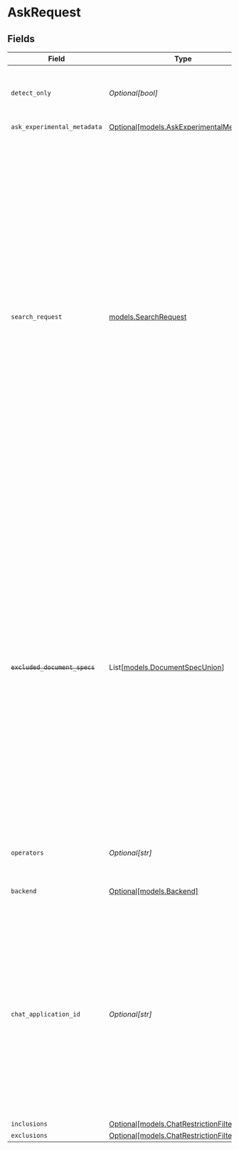 # AskRequest


## Fields

| Field                                                                                                                                                                                                                                                                                                                                                                                                                      | Type                                                                                                                                                                                                                                                                                                                                                                                                                       | Required                                                                                                                                                                                                                                                                                                                                                                                                                   | Description                                                                                                                                                                                                                                                                                                                                                                                                                | Example                                                                                                                                                                                                                                                                                                                                                                                                                    |
| -------------------------------------------------------------------------------------------------------------------------------------------------------------------------------------------------------------------------------------------------------------------------------------------------------------------------------------------------------------------------------------------------------------------------- | -------------------------------------------------------------------------------------------------------------------------------------------------------------------------------------------------------------------------------------------------------------------------------------------------------------------------------------------------------------------------------------------------------------------------- | -------------------------------------------------------------------------------------------------------------------------------------------------------------------------------------------------------------------------------------------------------------------------------------------------------------------------------------------------------------------------------------------------------------------------- | -------------------------------------------------------------------------------------------------------------------------------------------------------------------------------------------------------------------------------------------------------------------------------------------------------------------------------------------------------------------------------------------------------------------------- | -------------------------------------------------------------------------------------------------------------------------------------------------------------------------------------------------------------------------------------------------------------------------------------------------------------------------------------------------------------------------------------------------------------------------- |
| `detect_only`                                                                                                                                                                                                                                                                                                                                                                                                              | *Optional[bool]*                                                                                                                                                                                                                                                                                                                                                                                                           | :heavy_minus_sign:                                                                                                                                                                                                                                                                                                                                                                                                         | Whether to apply only question detection and not answering.                                                                                                                                                                                                                                                                                                                                                                |                                                                                                                                                                                                                                                                                                                                                                                                                            |
| `ask_experimental_metadata`                                                                                                                                                                                                                                                                                                                                                                                                | [Optional[models.AskExperimentalMetadata]](../models/askexperimentalmetadata.md)                                                                                                                                                                                                                                                                                                                                           | :heavy_minus_sign:                                                                                                                                                                                                                                                                                                                                                                                                         | N/A                                                                                                                                                                                                                                                                                                                                                                                                                        |                                                                                                                                                                                                                                                                                                                                                                                                                            |
| `search_request`                                                                                                                                                                                                                                                                                                                                                                                                           | [models.SearchRequest](../models/searchrequest.md)                                                                                                                                                                                                                                                                                                                                                                         | :heavy_check_mark:                                                                                                                                                                                                                                                                                                                                                                                                         | N/A                                                                                                                                                                                                                                                                                                                                                                                                                        | {<br/>"trackingToken": "trackingToken",<br/>"query": "vacation policy",<br/>"pageSize": 10,<br/>"requestOptions": {<br/>"facetFilters": [<br/>{<br/>"fieldName": "type",<br/>"values": [<br/>{<br/>"value": "article",<br/>"relationType": "EQUALS"<br/>},<br/>{<br/>"value": "document",<br/>"relationType": "EQUALS"<br/>}<br/>]<br/>},<br/>{<br/>"fieldName": "department",<br/>"values": [<br/>{<br/>"value": "engineering",<br/>"relationType": "EQUALS"<br/>}<br/>]<br/>}<br/>]<br/>}<br/>} |
| ~~`excluded_document_specs`~~                                                                                                                                                                                                                                                                                                                                                                                              | List[[models.DocumentSpecUnion](../models/documentspecunion.md)]                                                                                                                                                                                                                                                                                                                                                           | :heavy_minus_sign:                                                                                                                                                                                                                                                                                                                                                                                                         | : warning: ** DEPRECATED **: This will be removed in a future release, please migrate away from it as soon as possible.<br/><br/>A list of Glean Document IDs to be excluded when retrieving documents. Note that, currently, it only supports exclusion of one Glean Documnet ID based spec. If multiple specifications are provided only the first Glean Document ID based spec is excluded and the remaining specs are ignored. |                                                                                                                                                                                                                                                                                                                                                                                                                            |
| `operators`                                                                                                                                                                                                                                                                                                                                                                                                                | *Optional[str]*                                                                                                                                                                                                                                                                                                                                                                                                            | :heavy_minus_sign:                                                                                                                                                                                                                                                                                                                                                                                                         | Search operators to append to the query                                                                                                                                                                                                                                                                                                                                                                                    |                                                                                                                                                                                                                                                                                                                                                                                                                            |
| `backend`                                                                                                                                                                                                                                                                                                                                                                                                                  | [Optional[models.Backend]](../models/backend.md)                                                                                                                                                                                                                                                                                                                                                                           | :heavy_minus_sign:                                                                                                                                                                                                                                                                                                                                                                                                         | Which backend to use to fulfill the requests.                                                                                                                                                                                                                                                                                                                                                                              |                                                                                                                                                                                                                                                                                                                                                                                                                            |
| `chat_application_id`                                                                                                                                                                                                                                                                                                                                                                                                      | *Optional[str]*                                                                                                                                                                                                                                                                                                                                                                                                            | :heavy_minus_sign:                                                                                                                                                                                                                                                                                                                                                                                                         | The ID of the application this request originates from, used to determine the configuration of underlying chat processes when invoking the CHAT backend. This should correspond to the ID set during admin setup. If not specified, the default chat experience will be used.                                                                                                                                              |                                                                                                                                                                                                                                                                                                                                                                                                                            |
| `inclusions`                                                                                                                                                                                                                                                                                                                                                                                                               | [Optional[models.ChatRestrictionFilters]](../models/chatrestrictionfilters.md)                                                                                                                                                                                                                                                                                                                                             | :heavy_minus_sign:                                                                                                                                                                                                                                                                                                                                                                                                         | N/A                                                                                                                                                                                                                                                                                                                                                                                                                        |                                                                                                                                                                                                                                                                                                                                                                                                                            |
| `exclusions`                                                                                                                                                                                                                                                                                                                                                                                                               | [Optional[models.ChatRestrictionFilters]](../models/chatrestrictionfilters.md)                                                                                                                                                                                                                                                                                                                                             | :heavy_minus_sign:                                                                                                                                                                                                                                                                                                                                                                                                         | N/A                                                                                                                                                                                                                                                                                                                                                                                                                        |                                                                                                                                                                                                                                                                                                                                                                                                                            |